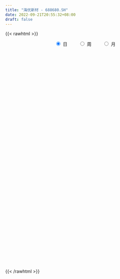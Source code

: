 ```yaml
---
title: "海优新材 - 688680.SH"
date: 2022-09-21T20:55:32+08:00
draft: false
---
```

{{< rawhtml >}}
    <div style="text-align: center">
        <label style="padding: 1rem;"><input style="margin-right: .5rem" type="radio" name="period" value="D" checked onclick="period_change(this)">日</label>
        <label style="padding: 1rem;"><input style="margin-right: .5rem" type="radio" name="period" value="W" onclick="period_change(this)">周</label>
        <label style="padding: 1rem;"><input style="margin-right: .5rem" type="radio" name="period" value="M" onclick="period_change(this)">月</label>
    </div>
    <div id="chart" style="height: 700px;"></div> 
    <script type="text/javascript">
        const D_v = [146606.03,93801.18,49589.32,24696.33,30661.12,35751.32,25901.6,17312.19,17042.92,27038.4,19169.17,13038.13,12503.42,9211.64,12069.56,9742.08,8397.81,12974.48,7505.92,7228.85,8927.47,11647.39,8783.17,15955.24,13546.66,5839.39,8414.28,6834.03,5604.08,8293.15,8268.71,11373.25,15585.35,11502.29,7749.0,7246.37,6883.64,6851.84,3461.35,9724.27,5678.49,8199.85,12930.56,4601.13,6880.06,5696.88,7111.72,6921.81,4906.5,4929.4,4366.84,3542.8,2617.18,2079.39,3841.26,5472.62,10822.19,7767.84,3123.18,7855.66,14561.68,6987.12,18286.14,10503.78,12306.95,5295.67,13316.22,5241.7,11631.45,8452.64,6838.29,5672.92,11122.81,9906.02,8894.01,8435.19,7250.38,8669.47,13958.28,5627.1,5686.87,11843.94,13108.67,12071.07,16577.77,12886.7,7647.66,11309.5,8792.05,6757.22,17342.02,14509.45,14805.64,13807.38,8249.33,11323.07,10727.32,8569.28,11022.48,13981.59,10054.84,9921.31,20583.49,14807.33,11605.89,6769.57,8570.5,16894.26,19717.16,15058.13,8592.33,11198.13,10499.56,10533.44,14109.01,8765.22,8794.51,13875.12,24138.86,19858.38,17186.05,12590.56,13705.38,9564.76,15942.87,19754.03,20429.76,28160.96,23807.14,17639.59,14445.72,16175.58,10367.81,13993.89,27394.13,16122.84,16085.09,12609.55,19129.25,10275.85,27273.49,14982.74,14028.22,22829.68,26264.59,21234.46,20013.05,15811.63,17566.14,15401.37,13957.57,20404.16,21912.31,17088.92,10557.9,12205.43,9564.05,9918.58,10326.37,16815.71,19415.91,12286.68,26230.27,16057.51,14478.18,7373.41,6625.45,7877.2,6050.76,7408.13,10767.62,16809.12,13434.88,10292.5,13049.37,8945.05,10912.67,8481.84,10947.28,13086.76,7502.08,11401.34,20142.66,15406.79,13607.98,12879.85,9140.84,8139.92,7849.88,9112.31,7734.69,6340.68,8448.31,8457.03,9156.26,5835.48,5299.38,6409.96,14584.59,16308.33,15737.57,16479.56,5026.74,7939.19,7024.64,5965.12,12698.38,9958.27,10738.54,10751.8,11010.9,10625.13,19607.07,17325.47,13351.6,5735.19,5271.67,4288.52,9265.53,10695.22,8714.4,5281.02,7559.31,5111.36,5000.63,6571.89,10575.85,9530.08,11135.27,6995.97,9672.36,9308.29,11313.65,14008.56,5180.96,9782.74,6186.5,10459.63,10633.84,7529.25,7130.43,5533.16,10962.24,31092.04,11218.75,13891.5,10001.06,9257.81,8395.87,8613.4,11238.0,12498.88,16130.15,10040.62,14433.11,11392.73,13656.02,12252.15,12713.89,16823.88,13649.14,13420.87,13944.41,15362.71,18340.02,23203.63,15464.87,16046.93,11004.3,13928.19,26150.38,18132.07,16509.33,12256.31,14892.63,15408.98,15659.98,17689.55,13105.52,12684.2,7070.6,9107.95,8634.94,11342.34,9208.63,9662.23,11562.89,8801.95,18857.1,13397.06,8093.33,8223.15,11722.83,10752.11,5636.52,11748.72,9844.24,7585.84,6997.38,9957.83,5668.83,8512.41,10821.13,10423.02,11462.93,8311.64,14433.25,9480.66,9044.82,14923.61,18650.77,13451.02,8476.32,11227.18,11131.11,14322.16,18915.45,12425.06,11886.91,7103.46,8640.44,11086.32,5198.08,6215.83,8250.72,12567.65,9477.44,16972.23,17653.29,17056.28,13344.19,19094.44,19148.09,20652.06,16213.93,10803.76,9457.04,11769.47,13557.88,10470.35,9383.29,12817.66,13480.6,24058.07,15370.73,14877.53,18858.39,12361.26,12408.73,9684.46,11579.72,13167.18,13279.16,16470.18,25984.53,28160.34,23848.76,19657.66,11196.98,8973.02,49944.83,23691.07,15471.29,13144.82,14864.71,17584.07,13058.43,15711.66,22226.14,20218.74,11924.18,14170.18,16360.51,45919.09,44538.56,34069.4,21085.75,15437.57,17375.65,23944.63,16824.53,32953.28,15214.9,13559.74,14834.67,17147.83,12275.82,11655.17,16578.36,18065.69,10648.85,9643.85,12797.91,21648.32,26006.11,11999.99,8391.34,7481.23,12153.58,14362.22,11779.55,9797.28,15299.94,10217.12]
const D_histogram = [0.0,-0.7983589744,-1.2991181825,-2.1655149617,-3.6064022051,-4.9088007166,-5.1323425493,-5.2370025785,-5.2305818572,-5.8902577476,-5.9008937861,-5.3126660481,-4.1540201525,-3.0949978288,-3.0984005714,-3.0176328972,-2.6817157277,-1.5196293684,-0.7133990312,-0.4248446025,0.318335964,0.9187716847,1.6393131014,2.6616603317,2.4420724101,2.2017808601,1.612113645,1.0227926965,0.8311169044,0.9727740908,1.1873559035,0.5415195613,-0.4846296612,-1.140955477,-1.5629385325,-1.580698664,-1.2333522753,-1.0707838274,-0.8839697368,-0.777167504,-0.3331403018,0.2091145498,1.0763189797,1.5281139809,1.95976769,2.2853321493,2.5214883844,2.7811196202,2.9283018238,2.4896447651,1.7247282657,1.1769445415,0.9412601773,0.7607936006,0.7445545549,1.0780169667,1.5641409133,1.9503376357,2.091581996,2.520228973,3.1971645203,3.4515192691,3.9207768144,4.307400898,4.4162267894,4.1169074384,3.6025396451,3.1355099669,2.0115780762,1.9118986003,1.2782707333,1.0097240347,1.3640472423,1.7718308333,2.0441175627,2.0121573423,2.3201059913,2.3333811685,1.7392172231,1.2509924112,0.8148962374,0.8249554853,1.197126238,1.1026613447,0.4992624993,0.0221817716,-0.3724644095,-1.5248112701,-2.3657710031,-2.7291482747,-1.6919511818,-0.1752227652,1.3855434478,1.4957962196,1.8389770683,2.4329683661,3.2451205875,3.7681551619,3.6119297857,3.0024731103,2.9974983109,3.0451034272,5.4762058785,6.953667771,6.77901241,6.1803019293,5.4313803516,3.3541528234,4.3319177601,4.7446739596,4.4472866393,3.9042540855,1.8279407464,-0.1091701994,-0.8042449511,-2.3316139078,-4.0533983777,-5.6501226196,-5.567060325,-5.0322648678,-3.8154441364,-3.5268387492,-4.4174249399,-5.2168812767,-3.6060696094,-1.3284975946,-1.2382681741,-4.6122352707,-5.5296794357,-4.8467254207,-4.2575644939,-2.9825602306,-2.6651300305,-3.5883348891,-4.8247764303,-5.9117869876,-6.9259393104,-7.771231332,-7.6356241383,-6.8436432855,-6.4192274701,-5.2244930713,-3.2390049122,0.5213209936,4.0930008902,7.7455484996,11.4253655734,12.17704121,10.6695157615,10.9679464866,8.3550292791,5.4098987041,4.7975075672,4.2280357103,2.8907293666,2.9672414451,1.8195325478,0.8826886161,0.6988306387,-0.6789622898,-3.4811743907,-5.4367613513,-8.2701211323,-9.0943871915,-9.2406514727,-8.8981289303,-9.0574035686,-8.0171648267,-6.9837685845,-6.7166083134,-6.6807938429,-4.5391857181,-1.7858956472,-0.1481548432,0.7367747197,1.3187681094,2.1240958269,3.0025638448,2.7329207615,4.1287781166,4.4182631031,5.5417336869,6.0181033754,8.8224335141,9.0763068941,7.6829301243,6.0669458202,4.7441663508,2.8697996245,1.9890605664,1.2647558024,0.7852685532,0.9573773263,1.5592365882,0.8930830521,-1.0550649483,-1.4647651053,-0.8783603605,1.9373774879,3.0442771721,2.0789410386,0.2626851106,-1.449210116,-2.350434133,-3.1172463685,-3.6395522388,-3.1515975104,-4.0188785577,-4.2265664328,-3.8056696699,-3.5000416943,-3.4763699996,-5.0439599715,-3.7570278442,-2.302093059,-1.7069660825,-1.9460911897,-1.964893458,-2.59063333,-3.3359975682,-3.8990651126,-4.4549732055,-3.77626088,-3.7802004236,-3.811350119,-3.0400268767,-1.1687158278,0.3667894285,2.3635368426,3.0064218431,1.3255576913,-0.2978174557,-2.2505716974,-4.0450930771,-5.5439720138,-5.3770279092,-5.750257822,-4.692908382,-2.8231983876,-1.444020539,-0.9824800923,-1.0401948837,-1.399465357,-0.4834426706,-0.0754073581,-0.0223029461,-0.4624295225,-0.4957941185,-0.2502693139,-0.7548350302,-0.463309685,-0.8063979725,-1.7839735999,-1.9130838266,-0.7321755821,0.1744679684,1.6347524067,2.3023985537,2.8663095667,3.6832953951,4.5553504082,5.1824627662,5.2150559741,5.7657176354,5.6788360234,6.035293536,5.0927982119,5.0319269657,4.1273286155,3.53218549,2.3723843433,2.062137809,1.4886458066,-0.1638452464,-1.7125724235,-1.678465724,-2.1314397591,-2.3320544995,-1.8717347679,-2.0642666358,-2.0596057749,-2.0053941303,-2.405963131,-2.3509780059,-2.1445542377,-1.2811676559,-1.1051701339,-1.2977988554,-1.912636027,-2.3738855811,-2.7060884797,-3.1718649727,-3.3859446318,-3.8751549894,-3.9471207858,-3.4263467797,-2.3091237927,-1.2989402021,-0.8972377885,-1.0605820789,-1.0527362675,-1.8915923123,-2.1917765146,-1.2018620962,0.0095245756,1.0402923338,2.5625970675,3.0782170429,3.9645816679,4.7668068298,6.3568238142,6.7211668082,6.7697915048,5.9956453949,5.7786907228,6.1823147679,6.9530578543,6.7693566959,5.7314643182,4.3086545049,3.1311864042,2.5443497584,1.816604949,1.1915422609,0.6302573115,0.3060508229,0.4543395483,1.2741523846,1.5334165778,1.1032508681,0.282697323,-0.1670906849,-1.1346388351,-1.7505420686,-2.6413657157,-2.3773467512,-1.808902422,-1.3912235443,-1.5660367232,-1.6380774251,-1.6924373412,-0.892358667,-0.402659112,-1.0359104137,-1.9085937274,-2.3796439775,-3.3825166955,-3.7535092755,-4.0769727922,-4.0986992692,-3.784890489,-3.8448720581,-4.0129969841,-4.264129438,-3.2865596568,-1.7625840195,-0.0734738983,0.7819859076,1.4320636094,1.8011978825,3.213316249,3.3636878051,2.9246517112,2.2920796052,2.520851489,2.7076108199,2.5744692333,2.1659886951,2.4169972782,1.7901695393,1.1428788485,0.6385340159,0.781645612,2.7859020643,4.4195853768,5.4017315612,5.0348548304,4.6789684318,4.4081618284,4.0601753588,3.3358448442,1.4244810409,0.272599248,-0.4947395594,-2.0454564795,-3.449841856,-4.5265876202,-4.905549604,-5.3974865967,-6.1589075553,-6.6230213938,-6.8358370038,-6.3162136192,-4.9240532563,-2.8897685993,-1.7081667861,-0.8931437922,-0.3983522748,-0.655801233,-1.302102621,-1.8208766782,-2.4223796335,-2.1280045247,-2.0063841859]
const D_fast = [0.0,-0.9979487179,-1.8234874717,-3.2312629913,-5.573750786,-8.1033494766,-9.6099769467,-11.0238876205,-12.3251123635,-14.4573526908,-15.9432121758,-16.6831509498,-16.5630100924,-16.2777372259,-17.0557401113,-17.7293806614,-18.0638924238,-17.2817134066,-16.6538328273,-16.4714895491,-15.6487249916,-14.8185963498,-13.6882266578,-12.0004643445,-11.6095341636,-11.2993804986,-11.4860193024,-11.8196420768,-11.8035386428,-11.4186879337,-10.9072671452,-11.417723597,-12.5650302348,-13.5065949198,-14.3193126084,-14.732247406,-14.693239086,-14.7983665951,-14.8325449387,-14.9200345818,-14.5592924551,-13.9647589661,-12.8284747913,-11.9946512949,-11.0730556633,-10.1761581666,-9.3096298353,-8.3547186945,-7.475461035,-7.2917069025,-7.6254413353,-7.8789889242,-7.879358244,-7.8696264206,-7.6997268276,-7.0967601741,-6.2196009992,-5.3458198678,-4.6816800086,-3.6229757883,-2.146749111,-1.0295145449,0.419937204,1.8834115121,3.0962941009,3.8262016095,4.2124687275,4.529316541,3.9082791694,4.2865743435,3.9725141598,3.9563984699,4.6517334881,5.5024747874,6.2857909075,6.7568700226,7.6448451695,8.2414656388,8.0821059992,7.9066292901,7.6742571757,7.8905552949,8.5620076071,8.74320805,8.2646248294,7.7930895446,7.3053272611,5.771777583,4.3393750992,3.293710759,3.9079200564,5.3808427816,7.2879948566,7.7721966834,8.5751217991,9.7773551884,11.4007875567,12.8658609216,13.6126179919,13.753779594,14.4981793724,15.3070603455,19.1072142664,22.3230931016,23.8431908432,24.7895558448,25.3984793549,24.1597900326,26.2205344093,27.8194590987,28.6338934382,29.0669244058,27.4475962533,25.4831927577,24.5870567681,22.4767843345,19.7416502702,16.7323953734,15.4236925868,14.700421827,14.9633815244,14.3702772243,12.3753347986,10.2716581426,10.9809524076,12.9264000237,12.7070624007,8.1800364864,5.8801724625,5.3514451223,4.8762149256,5.4055791313,5.0567268237,3.2364382428,0.7938025941,-1.7711547101,-4.5167918606,-7.3048917151,-9.0781905559,-9.9971205246,-11.1775115767,-11.2889004457,-10.1131635147,-6.2225073605,-1.6275772413,3.961357493,10.4975159601,14.2934518992,15.453305391,18.4937227378,17.96956285,16.3769069511,16.963892706,17.4514297766,16.8368057747,17.6551282145,16.962302454,16.2461306764,16.2369803586,14.6894468577,11.0169411591,7.7021638607,2.8012737966,-0.2965890604,-2.7530162098,-4.6350259,-7.0586514304,-8.0227038953,-8.7352497991,-10.1472416064,-11.7816255967,-10.7748139013,-8.4679977423,-6.8672956491,-5.7981724063,-4.8864869892,-3.550135315,-1.9210263359,-1.5074392287,0.9206126555,2.3146634178,4.8235674233,6.8044629556,11.8144014729,14.3373515764,14.8647073376,14.7654594885,14.6287216069,13.4718047868,13.0883308703,12.6802150568,12.3970449459,12.8084980506,13.8001664596,13.3572836865,11.145369449,10.3694780157,10.7362926703,14.0363748907,15.904343868,15.4587429942,13.7081583438,11.6339605881,10.1451280379,8.5990042103,7.1668102803,6.8668656311,4.9948649443,3.730535461,3.2000148065,2.6306323585,1.7852115533,-1.0433684114,-0.6956932453,0.1837182752,0.3521037311,-0.3735441736,-0.8835698063,-2.1569680108,-3.736331641,-5.2741654637,-6.9438168579,-7.2091697524,-8.1581594019,-9.142146627,-9.1308301039,-7.551698012,-5.9244953985,-3.3368637737,-1.9423733124,-3.2918480415,-4.9896775524,-7.5050747184,-10.3108693674,-13.1957413076,-14.3730541803,-16.1838485486,-16.2997262041,-15.1358158065,-14.1176430927,-13.9017226691,-14.2194861815,-14.9286229939,-14.1334609753,-13.7442775022,-13.6967488267,-14.2524827838,-14.4097959094,-14.2268384333,-14.9201129072,-14.7444149832,-15.2891027638,-16.7126717911,-17.3200529745,-16.3221886256,-15.3719280829,-13.5029555429,-12.2597097575,-10.9792213529,-9.2414116757,-7.2305190606,-5.307791011,-3.9714338096,-1.9793427395,-0.6465153456,1.218765551,1.5494697799,2.7465802751,2.8738140788,3.1617173258,2.5950122649,2.8003001829,2.5989696321,0.9055172675,-1.0713530155,-1.456862747,-2.4426967219,-3.2263250871,-3.2339390475,-3.9425375743,-4.4527781572,-4.8999150451,-5.9019748286,-6.434734205,-6.7644489962,-6.2213543284,-6.3216493399,-6.8387277752,-7.9317239536,-8.986444903,-9.9951699214,-11.2539126576,-12.3144784747,-13.7724775796,-14.8312235725,-15.1670362613,-14.6270942225,-13.9416456824,-13.7642527159,-14.192742526,-14.4480807815,-15.7598349043,-16.6079632353,-15.918514341,-14.7047465252,-13.4139056836,-11.250951683,-9.9657774469,-8.088267405,-6.0943405356,-2.9151175976,-0.8704829015,0.8705896712,1.59535491,2.8230729186,4.7722756557,7.2812832057,8.7899212212,9.1848949231,8.839248736,8.4445772364,8.4938280302,8.2202344581,7.8930573351,7.4893367136,7.2416429307,7.5035165433,8.6418674757,9.2844858133,9.1301328207,8.3802536063,7.8886929271,6.6374850682,5.5839463176,4.0327812416,3.7024635182,3.8186822419,3.8885552335,3.3222328739,2.8406728157,2.3632035643,2.9401925717,3.3292273488,2.4369984436,1.0871666981,0.0212054536,-1.8272964383,-3.1366663372,-4.4793730518,-5.5257743462,-6.1581881883,-7.1793877718,-8.3507619439,-9.6679267573,-9.5119968903,-8.4286672579,-6.7579256113,-5.7069693285,-4.6988757243,-3.8794419805,-1.6639945519,-0.6727010445,-0.3805742106,-0.4401264153,0.4188583408,1.2825203766,1.7929960983,1.9260127339,2.7812706366,2.6019852825,2.2404143038,1.8957029751,2.2342259743,4.9349579427,7.6735375994,10.0061166741,10.8979536509,11.7118093603,12.543043214,13.2101005841,13.3197312805,11.7644877375,10.6807557566,9.7897320593,7.7276510194,5.4608051788,3.2524125096,1.6470631248,-0.1942455171,-2.4953933646,-4.6152625515,-6.5370374124,-7.5964674327,-7.4353203838,-6.1234778767,-5.36891776,-4.7771807141,-4.3819772654,-4.8033765319,-5.7752035751,-6.7491968018,-7.9562946655,-8.1939206878,-8.5738963955]
const D_slow = [0.0,-0.1995897436,-0.5243692892,-1.0657480296,-1.9673485809,-3.19454876,-4.4776343974,-5.786885042,-7.0945305063,-8.5670949432,-10.0423183897,-11.3704849017,-12.4089899399,-13.1827393971,-13.9573395399,-14.7117477642,-15.3821766961,-15.7620840382,-15.940433796,-16.0466449466,-15.9670609556,-15.7373680345,-15.3275397591,-14.6621246762,-14.0516065737,-13.5011613587,-13.0981329474,-12.8424347733,-12.6346555472,-12.3914620245,-12.0946230486,-11.9592431583,-12.0804005736,-12.3656394428,-12.756374076,-13.151548742,-13.4598868108,-13.7275827676,-13.9485752019,-14.1428670778,-14.2261521533,-14.1738735159,-13.9047937709,-13.5227652757,-13.0328233532,-12.4614903159,-11.8311182198,-11.1358383147,-10.4037628588,-9.7813516675,-9.3501696011,-9.0559334657,-8.8206184214,-8.6304200212,-8.4442813825,-8.1747771408,-7.7837419125,-7.2961575036,-6.7732620046,-6.1432047613,-5.3439136312,-4.481033814,-3.5008396104,-2.4239893859,-1.3199326885,-0.2907058289,0.6099290824,1.3938065741,1.8967010932,2.3746757432,2.6942434265,2.9466744352,3.2876862458,3.7306439541,4.2416733448,4.7447126803,5.3247391782,5.9080844703,6.3428887761,6.6556368789,6.8593609382,7.0655998096,7.3648813691,7.6405467052,7.7653623301,7.770907773,7.6777916706,7.2965888531,6.7051461023,6.0228590336,5.5998712382,5.5560655469,5.9024514088,6.2764004637,6.7361447308,7.3443868223,8.1556669692,9.0977057597,10.0006882061,10.7513064837,11.5006810614,12.2619569182,13.6310083879,15.3694253306,17.0641784331,18.6092539155,19.9670990033,20.8056372092,21.8886166492,23.0747851391,24.1866067989,25.1626703203,25.6196555069,25.592362957,25.3913017193,24.8083982423,23.7950486479,22.382517993,20.9907529118,19.7326866948,18.7788256607,17.8971159734,16.7927597385,15.4885394193,14.5870220169,14.2548976183,13.9453305748,12.7922717571,11.4098518982,10.198170543,9.1337794195,8.3881393619,7.7218568542,6.824773132,5.6185790244,4.1406322775,2.4091474499,0.4663396169,-1.4425664177,-3.1534772391,-4.7582841066,-6.0644073744,-6.8741586025,-6.7438283541,-5.7205781315,-3.7841910066,-0.9278496133,2.1164106892,4.7837896296,7.5257762512,9.614533571,10.967008247,12.1663851388,13.2233940664,13.946076408,14.6878867693,15.1427699063,15.3634420603,15.53814972,15.3684091475,14.4981155498,13.138925212,11.0713949289,8.7977981311,6.4876352629,4.2631030303,1.9987521382,-0.0055390685,-1.7514812146,-3.430633293,-5.1008317537,-6.2356281832,-6.682102095,-6.7191408059,-6.5349471259,-6.2052550986,-5.6742311419,-4.9235901807,-4.2403599903,-3.2081654611,-2.1035996853,-0.7181662636,0.7863595802,2.9919679588,5.2610446823,7.1817772134,8.6985136684,9.8845552561,10.6020051622,11.0992703038,11.4154592544,11.6117763927,11.8511207243,12.2409298714,12.4642006344,12.2004343973,11.834243121,11.6146530309,12.0989974028,12.8600666959,13.3798019555,13.4454732332,13.0831707042,12.4955621709,11.7162505788,10.8063625191,10.0184631415,9.0137435021,7.9571018938,7.0056844764,6.1306740528,5.2615815529,4.00059156,3.061334599,2.4858113342,2.0590698136,1.5725470162,1.0813236517,0.4336653192,-0.4003340729,-1.375100351,-2.4888436524,-3.4329088724,-4.3779589783,-5.330796508,-6.0908032272,-6.3829821842,-6.291284827,-5.7004006164,-4.9487951556,-4.6174057328,-4.6918600967,-5.254503021,-6.2657762903,-7.6517692938,-8.9960262711,-10.4335907266,-11.6068178221,-12.312617419,-12.6736225537,-12.9192425768,-13.1792912977,-13.529157637,-13.6500183046,-13.6688701441,-13.6744458807,-13.7900532613,-13.9140017909,-13.9765691194,-14.1652778769,-14.2811052982,-14.4827047913,-14.9286981913,-15.4069691479,-15.5900130434,-15.5463960513,-15.1377079497,-14.5621083112,-13.8455309196,-12.9247070708,-11.7858694687,-10.4902537772,-9.1864897837,-7.7450603748,-6.325351369,-4.816527985,-3.543328432,-2.2853466906,-1.2535145367,-0.3704681642,0.2226279216,0.7381623739,1.1103238255,1.0693625139,0.641219408,0.221602977,-0.3112569627,-0.8942705876,-1.3622042796,-1.8782709385,-2.3931723823,-2.8945209148,-3.4960116976,-4.0837561991,-4.6198947585,-4.9401866725,-5.2164792059,-5.5409289198,-6.0190879265,-6.6125593218,-7.2890814418,-8.0820476849,-8.9285338429,-9.8973225902,-10.8841027867,-11.7406894816,-12.3179704298,-12.6427054803,-12.8670149274,-13.1321604471,-13.395344514,-13.8682425921,-14.4161867207,-14.7166522448,-14.7142711009,-14.4541980174,-13.8135487505,-13.0439944898,-12.0528490728,-10.8611473654,-9.2719414118,-7.5916497098,-5.8992018336,-4.4002904849,-2.9556178042,-1.4100391122,0.3282253514,2.0205645254,3.4534306049,4.5305942311,5.3133908322,5.9494782718,6.403629509,6.7015150743,6.8590794021,6.9355921078,7.0491769949,7.3677150911,7.7510692355,8.0268819526,8.0975562833,8.0557836121,7.7721239033,7.3344883862,6.6741469572,6.0798102694,5.6275846639,5.2797787779,4.8882695971,4.4787502408,4.0556409055,3.8325512387,3.7318864607,3.4729088573,2.9957604255,2.4008494311,1.5552202572,0.6168429383,-0.4024002597,-1.427075077,-2.3732976993,-3.3345157138,-4.3377649598,-5.4037973193,-6.2254372335,-6.6660832384,-6.684451713,-6.4889552361,-6.1309393337,-5.6806398631,-4.8773108008,-4.0363888496,-3.3052259218,-2.7322060205,-2.1019931482,-1.4250904432,-0.7814731349,-0.2399759612,0.3642733584,0.8118157432,1.0975354553,1.2571689593,1.4525803623,2.1490558784,3.2539522226,4.6043851129,5.8630988205,7.0328409284,8.1348813855,9.1499252252,9.9838864363,10.3400066965,10.4081565085,10.2844716187,9.7731074988,8.9106470348,7.7790001298,6.5526127288,5.2032410796,3.6635141908,2.0077588423,0.2987995914,-1.2802538134,-2.5112671275,-3.2337092773,-3.6607509739,-3.8840369219,-3.9836249906,-4.1475752989,-4.4731009541,-4.9283201237,-5.533915032,-6.0659161632,-6.5675122097]
const D_data = [['2021-01-22', 222.0, 218.0, 214.0, 236.0],['2021-01-25', 227.99, 205.49, 191.2, 231.98],['2021-01-26', 203.0, 204.8, 185.5, 214.77],['2021-01-27', 203.5, 195.0, 193.45, 206.36],['2021-01-28', 190.0, 179.0, 173.0, 195.0],['2021-01-29', 184.0, 169.5, 162.58, 187.9],['2021-02-01', 169.99, 174.3, 167.0, 179.8],['2021-02-02', 179.0, 170.0, 170.0, 182.05],['2021-02-03', 169.67, 166.0, 163.0, 176.0],['2021-02-04', 162.01, 150.29, 148.12, 164.43],['2021-02-05', 150.96, 150.54, 147.41, 159.78],['2021-02-08', 147.5, 153.58, 140.0, 155.49],['2021-02-09', 154.0, 159.97, 153.13, 161.5],['2021-02-10', 160.12, 160.0, 154.03, 165.0],['2021-02-18', 162.0, 145.12, 145.12, 162.5],['2021-02-19', 144.08, 141.88, 137.11, 146.8],['2021-02-22', 141.0, 141.77, 140.61, 148.55],['2021-02-23', 142.11, 152.28, 138.0, 154.66],['2021-02-24', 152.0, 150.0, 144.0, 152.76],['2021-02-25', 150.0, 143.74, 141.63, 154.32],['2021-02-26', 141.82, 149.91, 138.04, 153.0],['2021-03-01', 151.0, 150.0, 149.58, 157.86],['2021-03-02', 148.11, 153.9, 145.0, 155.0],['2021-03-03', 155.26, 162.0, 151.5, 168.0],['2021-03-04', 161.78, 148.61, 147.01, 163.69],['2021-03-05', 140.03, 147.0, 140.03, 149.0],['2021-03-08', 147.52, 140.0, 138.21, 147.98],['2021-03-09', 140.02, 136.01, 136.0, 142.8],['2021-03-10', 137.0, 137.8, 136.81, 141.75],['2021-03-11', 138.0, 140.78, 134.61, 141.8],['2021-03-12', 141.0, 141.78, 138.2, 144.6],['2021-03-15', 141.78, 128.8, 124.17, 142.86],['2021-03-16', 128.48, 117.8, 117.0, 129.78],['2021-03-17', 117.8, 115.47, 112.22, 117.8],['2021-03-18', 116.0, 112.6, 111.61, 116.0],['2021-03-19', 111.0, 113.36, 110.55, 113.98],['2021-03-22', 113.13, 115.8, 112.3, 115.98],['2021-03-23', 116.09, 112.0, 110.57, 117.49],['2021-03-24', 109.21, 110.49, 109.0, 112.5],['2021-03-25', 109.52, 107.61, 104.07, 109.55],['2021-03-26', 108.01, 110.86, 107.64, 111.83],['2021-03-29', 112.6, 112.69, 111.01, 115.4],['2021-03-30', 113.07, 119.1, 109.44, 122.47],['2021-03-31', 118.0, 116.56, 115.11, 118.91],['2021-04-01', 117.01, 118.21, 113.33, 119.0],['2021-04-02', 118.16, 118.82, 117.21, 120.29],['2021-04-06', 117.8, 119.42, 117.22, 122.3],['2021-04-07', 118.03, 121.55, 116.82, 122.93],['2021-04-08', 121.51, 122.0, 119.8, 124.49],['2021-04-09', 122.06, 114.6, 114.25, 123.68],['2021-04-12', 114.0, 107.57, 106.74, 114.99],['2021-04-13', 107.0, 106.58, 105.67, 110.98],['2021-04-14', 106.33, 107.94, 106.33, 109.59],['2021-04-15', 107.62, 106.94, 105.4, 107.62],['2021-04-16', 106.47, 107.85, 103.35, 107.98],['2021-04-19', 107.86, 112.64, 107.13, 113.2],['2021-04-20', 112.65, 116.7, 112.03, 119.48],['2021-04-21', 115.99, 118.15, 115.2, 123.33],['2021-04-22', 118.14, 117.13, 115.7, 119.49],['2021-04-23', 116.22, 123.21, 116.22, 124.49],['2021-04-26', 122.21, 130.8, 122.13, 134.8],['2021-04-27', 130.58, 130.0, 127.8, 132.59],['2021-04-28', 134.0, 137.05, 130.2, 142.8],['2021-04-29', 136.78, 141.22, 135.94, 142.5],['2021-04-30', 141.01, 142.32, 140.25, 146.97],['2021-05-06', 140.67, 140.0, 137.28, 142.7],['2021-05-07', 139.01, 138.22, 132.11, 147.49],['2021-05-10', 137.66, 139.0, 137.52, 145.0],['2021-05-11', 139.0, 128.75, 127.0, 139.7],['2021-05-12', 128.15, 140.15, 128.0, 142.0],['2021-05-13', 137.26, 133.11, 131.33, 137.35],['2021-05-14', 133.15, 136.56, 129.5, 137.27],['2021-05-17', 135.03, 146.0, 135.03, 148.44],['2021-05-18', 143.24, 150.5, 143.24, 152.3],['2021-05-19', 150.54, 152.75, 148.0, 152.78],['2021-05-20', 151.85, 151.86, 148.89, 157.33],['2021-05-21', 153.88, 159.33, 151.86, 159.68],['2021-05-24', 157.8, 159.18, 152.0, 162.77],['2021-05-25', 158.0, 152.5, 150.5, 160.93],['2021-05-26', 152.0, 153.02, 149.52, 154.58],['2021-05-27', 152.68, 152.96, 151.17, 154.99],['2021-05-28', 152.96, 159.05, 152.95, 166.51],['2021-05-31', 159.07, 166.47, 157.16, 167.55],['2021-06-01', 166.59, 163.37, 157.16, 166.63],['2021-06-02', 163.37, 156.84, 151.53, 163.37],['2021-06-03', 156.0, 156.81, 150.58, 162.0],['2021-06-04', 156.0, 156.44, 152.13, 159.02],['2021-06-07', 156.44, 143.05, 142.08, 156.44],['2021-06-08', 142.6, 140.98, 137.0, 145.88],['2021-06-09', 138.91, 142.56, 137.18, 142.94],['2021-06-10', 143.19, 161.0, 143.03, 165.8],['2021-06-11', 166.46, 173.99, 160.96, 176.0],['2021-06-15', 175.0, 184.2, 173.0, 188.3],['2021-06-16', 183.0, 172.58, 171.28, 184.0],['2021-06-17', 177.57, 179.0, 176.26, 184.86],['2021-06-18', 181.0, 187.41, 178.0, 190.65],['2021-06-21', 187.22, 197.35, 187.0, 198.99],['2021-06-22', 197.98, 201.4, 193.6, 201.97],['2021-06-23', 198.33, 198.21, 195.16, 209.06],['2021-06-24', 200.0, 194.59, 191.01, 212.66],['2021-06-25', 198.49, 204.5, 190.05, 205.65],['2021-06-28', 204.0, 209.4, 200.0, 217.66],['2021-06-29', 211.41, 251.28, 211.41, 251.28],['2021-06-30', 255.0, 257.0, 246.01, 261.64],['2021-07-01', 261.8, 247.66, 243.2, 263.69],['2021-07-02', 247.09, 248.0, 238.68, 252.65],['2021-07-05', 245.81, 249.88, 240.53, 255.88],['2021-07-06', 251.6, 232.0, 213.51, 251.96],['2021-07-07', 230.8, 273.45, 229.71, 278.4],['2021-07-08', 283.0, 277.0, 272.7, 294.98],['2021-07-09', 283.11, 275.48, 271.02, 286.1],['2021-07-12', 277.04, 277.0, 273.05, 284.99],['2021-07-13', 276.5, 256.6, 253.4, 277.38],['2021-07-14', 255.8, 251.8, 241.8, 261.26],['2021-07-15', 246.8, 263.5, 237.0, 273.15],['2021-07-16', 269.11, 249.36, 248.0, 269.11],['2021-07-19', 248.5, 239.01, 238.0, 258.8],['2021-07-20', 238.6, 230.97, 222.66, 246.19],['2021-07-21', 233.5, 246.51, 231.15, 248.6],['2021-07-22', 244.74, 252.5, 235.3, 252.5],['2021-07-23', 255.0, 265.0, 254.0, 275.0],['2021-07-26', 264.0, 257.12, 248.06, 277.66],['2021-07-27', 257.0, 239.99, 238.68, 269.1],['2021-07-28', 234.7, 234.98, 220.5, 245.0],['2021-07-29', 243.06, 266.0, 233.51, 270.0],['2021-07-30', 264.0, 284.99, 259.99, 297.21],['2021-08-02', 285.97, 264.98, 258.0, 289.37],['2021-08-03', 264.98, 212.2, 211.98, 266.0],['2021-08-04', 208.0, 229.0, 208.0, 231.48],['2021-08-05', 229.5, 245.8, 224.21, 246.72],['2021-08-06', 244.5, 245.8, 235.03, 260.99],['2021-08-09', 253.0, 257.8, 223.86, 265.0],['2021-08-10', 255.51, 249.0, 241.3, 264.04],['2021-08-11', 240.0, 230.33, 226.2, 249.0],['2021-08-12', 231.97, 218.05, 208.1, 232.06],['2021-08-13', 215.13, 210.0, 206.17, 220.5],['2021-08-16', 207.35, 200.52, 194.01, 210.5],['2021-08-17', 199.07, 191.89, 191.58, 202.84],['2021-08-18', 192.2, 196.0, 188.85, 200.79],['2021-08-19', 198.41, 200.6, 192.68, 202.88],['2021-08-20', 166.0, 193.4, 166.0, 199.99],['2021-08-23', 193.0, 202.0, 190.0, 207.13],['2021-08-24', 200.0, 216.22, 199.5, 220.08],['2021-08-25', 216.69, 252.0, 212.0, 259.46],['2021-08-26', 260.0, 270.5, 260.0, 281.99],['2021-08-27', 270.0, 295.2, 267.0, 318.0],['2021-08-30', 300.19, 322.81, 300.19, 344.0],['2021-08-31', 326.0, 307.7, 303.68, 330.0],['2021-09-01', 313.0, 287.0, 285.15, 313.1],['2021-09-02', 289.86, 315.93, 285.72, 317.6],['2021-09-03', 312.0, 282.14, 276.12, 315.98],['2021-09-06', 285.32, 269.89, 253.56, 285.32],['2021-09-07', 274.18, 295.23, 264.12, 305.75],['2021-09-08', 303.17, 298.0, 273.0, 303.17],['2021-09-09', 301.99, 288.0, 275.8, 307.0],['2021-09-10', 281.0, 306.7, 278.0, 306.98],['2021-09-13', 306.77, 292.5, 287.0, 310.22],['2021-09-14', 293.51, 292.75, 277.0, 301.0],['2021-09-15', 286.29, 301.99, 281.5, 307.42],['2021-09-16', 306.8, 285.0, 284.28, 333.4],['2021-09-17', 297.01, 256.26, 256.26, 297.01],['2021-09-22', 248.0, 252.35, 243.41, 257.01],['2021-09-23', 250.56, 224.57, 220.0, 255.0],['2021-09-24', 225.5, 234.27, 222.21, 241.96],['2021-09-27', 235.0, 233.86, 220.0, 245.5],['2021-09-28', 233.86, 234.0, 230.48, 241.87],['2021-09-29', 231.96, 221.44, 220.01, 237.0],['2021-09-30', 222.02, 232.15, 211.01, 236.0],['2021-10-08', 235.29, 231.54, 223.55, 238.89],['2021-10-11', 231.54, 219.59, 218.5, 234.01],['2021-10-12', 219.5, 211.52, 210.0, 227.0],['2021-10-13', 218.0, 238.51, 207.51, 239.48],['2021-10-14', 236.58, 256.0, 231.1, 262.0],['2021-10-15', 254.0, 252.2, 244.93, 259.81],['2021-10-18', 250.0, 248.9, 241.1, 261.0],['2021-10-19', 250.0, 249.0, 240.0, 252.5],['2021-10-20', 249.0, 256.1, 244.22, 265.98],['2021-10-21', 257.9, 262.89, 250.81, 264.0],['2021-10-22', 260.89, 251.8, 243.0, 260.89],['2021-10-25', 250.29, 277.96, 246.5, 280.0],['2021-10-26', 277.96, 271.72, 265.0, 278.5],['2021-10-27', 265.0, 289.81, 265.0, 297.0],['2021-10-28', 284.0, 290.69, 282.6, 320.46],['2021-10-29', 297.11, 335.01, 287.01, 337.21],['2021-11-01', 334.82, 319.12, 309.0, 334.82],['2021-11-02', 313.0, 303.0, 295.0, 324.25],['2021-11-03', 304.61, 298.7, 292.0, 316.61],['2021-11-04', 298.7, 300.07, 298.0, 318.88],['2021-11-05', 302.0, 289.0, 285.31, 302.0],['2021-11-08', 289.0, 297.48, 282.8, 302.0],['2021-11-09', 301.1, 298.0, 295.5, 313.99],['2021-11-10', 295.38, 300.27, 286.0, 303.2],['2021-11-11', 306.0, 309.98, 302.14, 320.0],['2021-11-12', 309.44, 320.2, 308.0, 324.13],['2021-11-15', 318.93, 306.88, 293.51, 318.93],['2021-11-16', 300.93, 285.41, 285.16, 305.0],['2021-11-17', 281.0, 299.0, 281.0, 304.47],['2021-11-18', 300.5, 312.7, 291.0, 314.0],['2021-11-19', 308.11, 352.0, 306.12, 362.21],['2021-11-22', 352.0, 345.01, 338.27, 359.13],['2021-11-23', 345.01, 323.35, 318.05, 348.88],['2021-11-24', 325.0, 307.99, 294.1, 327.11],['2021-11-25', 306.0, 301.14, 300.02, 308.6],['2021-11-26', 301.2, 304.51, 300.0, 314.43],['2021-11-29', 299.2, 301.2, 298.88, 312.0],['2021-11-30', 299.5, 299.66, 295.0, 307.44],['2021-12-01', 301.4, 310.99, 299.04, 322.05],['2021-12-02', 310.0, 291.45, 290.0, 310.01],['2021-12-03', 292.12, 294.7, 285.06, 299.9],['2021-12-06', 295.94, 301.0, 283.88, 302.68],['2021-12-07', 300.0, 299.53, 279.06, 302.5],['2021-12-08', 296.0, 294.9, 293.0, 315.0],['2021-12-09', 298.0, 268.0, 263.5, 298.0],['2021-12-10', 261.1, 299.99, 261.1, 303.99],['2021-12-13', 295.26, 307.5, 292.0, 309.98],['2021-12-14', 307.5, 301.0, 299.11, 311.95],['2021-12-15', 305.81, 290.3, 290.01, 309.88],['2021-12-16', 300.84, 290.98, 283.0, 300.84],['2021-12-17', 290.45, 279.9, 275.01, 295.0],['2021-12-20', 273.0, 272.3, 263.38, 282.08],['2021-12-21', 274.0, 268.0, 260.19, 275.02],['2021-12-22', 268.0, 261.42, 258.3, 270.76],['2021-12-23', 257.55, 273.5, 253.08, 282.9],['2021-12-24', 271.76, 263.18, 258.0, 273.21],['2021-12-27', 262.48, 259.0, 253.0, 264.71],['2021-12-28', 254.01, 267.5, 254.01, 267.53],['2021-12-29', 268.5, 285.88, 264.79, 289.5],['2021-12-30', 278.3, 289.69, 278.3, 298.6],['2021-12-31', 294.0, 305.3, 294.0, 322.0],['2022-01-04', 297.95, 296.89, 286.1, 310.08],['2022-01-05', 296.89, 266.0, 266.0, 297.7],['2022-01-06', 259.49, 257.5, 252.89, 269.75],['2022-01-07', 253.99, 241.93, 237.88, 256.9],['2022-01-10', 235.0, 230.39, 223.16, 239.8],['2022-01-11', 230.0, 220.31, 218.88, 233.88],['2022-01-12', 221.86, 232.0, 220.25, 237.74],['2022-01-13', 232.0, 218.81, 216.34, 233.0],['2022-01-14', 216.13, 232.83, 216.0, 237.99],['2022-01-17', 234.0, 246.23, 224.01, 256.48],['2022-01-18', 248.93, 245.4, 241.5, 254.98],['2022-01-19', 241.25, 236.09, 227.55, 246.89],['2022-01-20', 239.31, 228.0, 224.0, 239.31],['2022-01-21', 228.0, 220.2, 219.01, 237.0],['2022-01-24', 213.02, 235.0, 207.0, 241.88],['2022-01-25', 232.0, 230.05, 230.0, 240.2],['2022-01-26', 231.34, 224.86, 223.28, 237.5],['2022-01-27', 220.01, 215.47, 212.02, 227.5],['2022-01-28', 213.86, 216.92, 213.8, 224.41],['2022-02-07', 221.3, 218.7, 216.76, 234.36],['2022-02-08', 214.86, 206.18, 198.44, 218.33],['2022-02-09', 206.8, 213.06, 197.21, 214.89],['2022-02-10', 210.93, 202.4, 197.0, 212.7],['2022-02-11', 197.3, 187.72, 187.01, 202.1],['2022-02-14', 180.25, 191.7, 180.0, 195.33],['2022-02-15', 185.0, 207.7, 185.0, 208.77],['2022-02-16', 209.99, 207.48, 204.94, 214.0],['2022-02-17', 207.5, 219.38, 205.68, 224.0],['2022-02-18', 215.66, 214.68, 212.0, 218.75],['2022-02-21', 215.5, 216.77, 213.42, 224.87],['2022-02-22', 215.27, 224.41, 210.91, 227.44],['2022-02-23', 224.41, 231.23, 224.41, 235.39],['2022-02-24', 226.0, 234.55, 225.99, 242.0],['2022-02-25', 238.73, 231.66, 229.0, 241.7],['2022-02-28', 235.06, 242.94, 233.21, 243.78],['2022-03-01', 250.0, 239.8, 238.6, 260.0],['2022-03-02', 244.0, 250.0, 229.0, 257.88],['2022-03-03', 249.74, 236.0, 236.0, 250.0],['2022-03-04', 232.87, 247.98, 232.86, 254.8],['2022-03-07', 245.82, 238.21, 235.38, 251.08],['2022-03-08', 238.11, 240.98, 236.5, 248.49],['2022-03-09', 242.93, 231.5, 216.0, 247.99],['2022-03-10', 240.49, 240.01, 235.17, 248.88],['2022-03-11', 237.57, 235.87, 225.0, 239.0],['2022-03-14', 233.8, 216.99, 216.5, 233.8],['2022-03-15', 213.49, 208.97, 207.0, 219.0],['2022-03-16', 214.0, 223.4, 203.02, 224.9],['2022-03-17', 228.0, 214.62, 213.11, 228.0],['2022-03-18', 210.3, 214.13, 202.0, 216.08],['2022-03-21', 210.0, 221.27, 207.99, 223.5],['2022-03-22', 216.6, 212.0, 210.2, 224.98],['2022-03-23', 215.56, 212.0, 207.03, 217.92],['2022-03-24', 213.48, 210.77, 202.6, 213.5],['2022-03-25', 210.0, 201.9, 200.0, 211.71],['2022-03-28', 200.0, 204.22, 194.0, 206.32],['2022-03-29', 204.22, 204.4, 198.02, 209.05],['2022-03-30', 204.39, 213.48, 201.05, 216.0],['2022-03-31', 213.48, 206.0, 197.5, 213.92],['2022-04-01', 200.61, 199.6, 198.0, 207.0],['2022-04-06', 198.05, 190.0, 183.01, 199.0],['2022-04-07', 184.35, 186.38, 180.6, 189.16],['2022-04-08', 184.55, 182.81, 180.0, 190.15],['2022-04-11', 184.0, 175.51, 171.09, 184.0],['2022-04-12', 175.51, 172.97, 167.2, 178.49],['2022-04-13', 170.11, 163.35, 162.01, 172.18],['2022-04-14', 164.57, 162.43, 162.02, 168.18],['2022-04-15', 162.01, 166.5, 158.0, 172.01],['2022-04-18', 163.88, 174.4, 161.17, 176.56],['2022-04-19', 174.38, 175.6, 174.23, 183.23],['2022-04-20', 175.5, 169.1, 164.6, 175.5],['2022-04-21', 168.0, 160.02, 155.01, 169.78],['2022-04-22', 158.23, 159.0, 155.3, 162.2],['2022-04-25', 157.2, 143.0, 140.3, 157.2],['2022-04-26', 135.85, 143.0, 135.85, 145.63],['2022-04-27', 136.0, 157.6, 135.0, 159.5],['2022-04-28', 155.65, 163.77, 152.0, 164.83],['2022-04-29', 163.0, 165.93, 158.38, 167.5],['2022-05-05', 165.95, 178.45, 165.8, 187.98],['2022-05-06', 166.0, 171.71, 163.54, 179.0],['2022-05-09', 171.6, 181.2, 167.52, 186.98],['2022-05-10', 176.71, 186.6, 176.55, 196.74],['2022-05-11', 186.79, 206.0, 186.6, 213.45],['2022-05-12', 208.24, 199.99, 190.69, 208.24],['2022-05-13', 196.0, 201.61, 194.0, 203.5],['2022-05-16', 201.65, 193.72, 192.0, 207.79],['2022-05-17', 196.66, 202.22, 193.33, 207.2],['2022-05-18', 199.76, 215.0, 199.0, 219.48],['2022-05-19', 211.02, 227.99, 209.0, 231.7],['2022-05-20', 223.5, 223.3, 219.0, 229.0],['2022-05-23', 220.0, 214.69, 211.12, 224.5],['2022-05-24', 212.99, 207.79, 207.79, 215.9],['2022-05-25', 207.63, 207.5, 201.82, 212.21],['2022-05-26', 205.0, 213.2, 203.35, 215.0],['2022-05-27', 213.2, 210.5, 207.35, 215.9],['2022-05-30', 213.0, 210.26, 207.1, 215.1],['2022-05-31', 212.0, 209.54, 209.09, 218.5],['2022-06-01', 208.0, 211.47, 202.37, 212.58],['2022-06-02', 208.5, 218.22, 208.5, 219.4],['2022-06-06', 217.99, 230.99, 217.99, 235.85],['2022-06-07', 233.0, 229.1, 227.0, 241.79],['2022-06-08', 227.75, 222.18, 215.0, 229.13],['2022-06-09', 220.91, 215.6, 212.17, 224.4],['2022-06-10', 215.68, 218.0, 210.02, 222.6],['2022-06-13', 215.06, 208.27, 205.0, 216.48],['2022-06-14', 207.0, 208.3, 194.31, 214.8],['2022-06-15', 206.7, 200.0, 194.0, 210.68],['2022-06-16', 200.78, 211.67, 199.99, 213.89],['2022-06-17', 209.0, 216.9, 208.46, 220.0],['2022-06-20', 221.0, 217.18, 214.49, 221.0],['2022-06-21', 222.5, 209.95, 203.7, 222.5],['2022-06-22', 209.86, 209.95, 204.88, 216.0],['2022-06-23', 210.58, 209.1, 202.25, 211.98],['2022-06-24', 211.0, 221.36, 208.56, 225.09],['2022-06-27', 224.0, 220.99, 217.6, 228.0],['2022-06-28', 218.48, 206.46, 200.36, 224.99],['2022-06-29', 202.0, 198.65, 198.01, 210.0],['2022-06-30', 197.91, 198.7, 196.04, 201.8],['2022-07-01', 198.4, 186.0, 183.23, 198.4],['2022-07-04', 186.0, 187.48, 181.09, 191.43],['2022-07-05', 191.15, 183.06, 178.8, 191.15],['2022-07-06', 183.0, 182.49, 178.0, 188.83],['2022-07-07', 182.49, 184.05, 177.51, 187.5],['2022-07-08', 185.74, 176.58, 176.0, 186.4],['2022-07-11', 176.75, 170.9, 168.7, 178.8],['2022-07-12', 171.01, 164.7, 163.0, 173.49],['2022-07-13', 164.68, 178.21, 162.12, 180.23],['2022-07-14', 178.6, 188.9, 177.0, 192.8],['2022-07-15', 188.89, 198.0, 183.33, 200.46],['2022-07-18', 196.88, 193.8, 188.88, 199.9],['2022-07-19', 193.0, 195.3, 191.21, 200.0],['2022-07-20', 195.35, 195.0, 190.0, 198.05],['2022-07-21', 215.0, 214.17, 201.3, 218.5],['2022-07-22', 212.8, 204.6, 203.0, 213.94],['2022-07-25', 205.0, 198.43, 195.0, 207.41],['2022-07-26', 196.93, 194.76, 190.98, 200.0],['2022-07-27', 195.0, 206.05, 192.66, 206.05],['2022-07-28', 206.22, 208.5, 202.0, 213.68],['2022-07-29', 206.67, 206.6, 204.58, 213.65],['2022-08-01', 204.59, 203.51, 198.75, 204.99],['2022-08-02', 198.45, 213.2, 198.45, 216.79],['2022-08-03', 216.0, 202.95, 199.2, 219.8],['2022-08-04', 202.0, 200.55, 197.0, 204.79],['2022-08-05', 203.0, 200.1, 197.53, 207.5],['2022-08-08', 200.86, 208.0, 193.0, 209.65],['2022-08-09', 213.0, 238.85, 210.01, 247.55],['2022-08-10', 237.0, 247.36, 237.0, 253.0],['2022-08-11', 248.8, 250.8, 244.89, 258.0],['2022-08-12', 248.0, 240.5, 238.89, 253.91],['2022-08-15', 243.4, 243.5, 238.39, 247.0],['2022-08-16', 242.5, 247.6, 236.97, 253.0],['2022-08-17', 246.39, 249.59, 246.05, 262.5],['2022-08-18', 245.51, 246.3, 245.0, 255.8],['2022-08-19', 245.0, 227.63, 224.2, 246.6],['2022-08-22', 226.5, 231.0, 224.5, 232.49],['2022-08-23', 228.32, 232.0, 227.02, 235.65],['2022-08-24', 231.85, 216.3, 215.1, 235.08],['2022-08-25', 218.99, 209.24, 205.1, 220.49],['2022-08-26', 210.19, 204.6, 203.0, 211.0],['2022-08-29', 201.0, 206.63, 198.7, 208.97],['2022-08-30', 209.5, 199.55, 198.5, 210.05],['2022-08-31', 199.9, 188.76, 186.05, 203.28],['2022-09-01', 188.93, 184.43, 184.0, 191.5],['2022-09-02', 186.09, 180.5, 179.0, 189.0],['2022-09-05', 180.54, 185.16, 179.75, 186.9],['2022-09-06', 185.5, 196.5, 180.05, 199.0],['2022-09-07', 195.0, 210.3, 194.0, 213.5],['2022-09-08', 207.82, 206.0, 204.15, 212.0],['2022-09-09', 204.33, 205.24, 199.66, 207.98],['2022-09-13', 205.0, 203.7, 198.0, 206.0],['2022-09-14', 198.8, 193.91, 191.91, 203.49],['2022-09-15', 194.0, 185.18, 181.04, 195.8],['2022-09-16', 186.26, 181.69, 181.0, 190.56],['2022-09-19', 180.82, 175.16, 174.12, 186.0],['2022-09-20', 176.5, 182.9, 175.5, 192.07],['2022-09-21', 182.9, 179.3, 177.46, 184.74]]
const W_v = [146606.03,234499.27,106464.28,34753.19,21811.64,45034.53,55771.85,37414.25,53456.26,32599.59,38308.48,23869.43,16447.47,35041.49,62645.67,18611.89,37837.0,45608.41,45785.66,62291.87,58710.24,48185.42,54355.51,63687.59,68832.38,55105.36,83852.92,71557.6,104483.17,84054.25,85373.23,99339.69,82749.76,82168.72,66040.62,54574.46,36354.24,6050.76,58712.25,52336.21,67539.63,51618.47,40093.02,41285.67,61491.39,46384.95,69320.37,37912.51,37361.31,42813.72,37290.27,45618.39,41788.92,75461.16,56876.3,61774.63,70552.19,88418.16,85724.27,75907.45,50603.21,50578.04,40347.49,48083.33,40054.12,49531.13,23913.91,64546.54,68020.96,43915.21,36511.64,84120.43,76274.88,57998.65,86645.32,59201.35,107742.97,113463.56,74123.32,84250.9,161973.31,106535.66,73032.96,66591.92,80843.67,45776.58,35314.34]
const W_histogram = [0.0,-3.0951566952,-6.0758161379,-7.0009138079,-8.3332647026,-8.1632048884,-7.7399376119,-7.3099310935,-8.36215119,-8.6150302169,-7.6664732507,-6.7744301052,-6.1105894964,-4.1996456216,-1.3583283346,0.4390703634,1.6426528737,3.9662707066,5.3900600102,6.0142366427,7.377367614,8.8518218065,10.5327936459,13.916505558,17.1360046849,16.6241237537,16.4274556353,16.6788318123,13.3831121429,8.2227476473,3.3707325728,6.5146644042,7.1605456432,8.5913391852,5.6331898046,1.8819804632,-0.9058913393,-2.8453876068,-2.7875800022,-2.8185779362,2.4386064826,2.4826542607,4.1786032825,6.8497942672,4.9165051445,2.5920071674,1.1019000995,-1.4093167977,-4.2106257691,-3.2822813805,-6.7895722411,-9.414315937,-11.552121989,-12.6496328542,-14.6628962911,-13.5271773961,-11.0833427539,-7.9645748321,-6.3824460794,-6.4464080087,-6.9171560467,-6.9687173473,-7.6636724256,-8.6773640273,-9.2556830319,-8.5888180267,-7.2302686326,-3.9536409719,-0.1614971218,1.5542687014,3.1846536926,4.1620854363,4.6133743685,5.0555412653,2.9160695534,0.9194153056,1.0829854113,1.6437215553,2.126691335,1.9883032881,4.4562314109,5.0186515416,3.6974271995,1.1881196727,1.1798334055,-0.344870874,-1.3889412711]
const W_fast = [0.0,-3.8689458689,-8.3685593461,-11.0438854681,-14.4595525385,-16.3302939464,-17.8420110729,-19.2394873279,-22.3822452219,-24.788881803,-25.7569431495,-26.5585075303,-27.4223142955,-26.5612818262,-24.0595466229,-22.1523803339,-20.5381346052,-17.2229490957,-14.4516447895,-12.3239089964,-9.1164361215,-5.4290264774,-1.1148562266,5.747982075,13.2514823732,16.8956323803,20.8058281708,25.2269123009,25.2769706673,22.1722930834,18.1629611521,22.9355590846,25.3715767344,28.9502050727,27.4003531432,24.1196389177,21.1052942803,18.4544511111,17.8153637152,17.0797212971,22.9465573365,23.6112686798,26.3518685223,30.7355080737,30.0313452372,28.354849052,27.1402170089,24.2766709123,20.4227054986,20.530479542,15.3257956212,10.347472941,5.3216363917,1.0617173131,-4.6172701966,-6.8633456507,-7.190346697,-6.0627224832,-6.0762052503,-7.7517691818,-9.9518062315,-11.745546869,-14.3564200536,-17.5394526621,-20.4316924247,-21.9120319262,-22.3610496903,-20.0728322726,-16.3210627028,-14.2167297043,-11.79018129,-9.7722281872,-8.1675956629,-6.4615434497,-7.8719977733,-9.6387981946,-9.2044817362,-8.2328152034,-7.2181725899,-6.8594848148,-3.2774988392,-1.4604158232,-1.8572833653,-4.069560974,-3.7828888898,-5.3938108879,-6.7851166027]
const W_slow = [0.0,-0.7737891738,-2.2927432083,-4.0429716602,-6.1262878359,-8.167089058,-10.102073461,-11.9295562344,-14.0200940319,-16.1738515861,-18.0904698988,-19.7840774251,-21.3117247992,-22.3616362046,-22.7012182882,-22.5914506974,-22.1807874789,-21.1892198023,-19.8417047997,-18.3381456391,-16.4938037356,-14.2808482839,-11.6476498725,-8.168523483,-3.8845223117,0.2715086267,4.3783725355,8.5480804886,11.8938585243,13.9495454361,14.7922285793,16.4208946804,18.2110310912,20.3588658875,21.7671633386,22.2376584544,22.0111856196,21.2998387179,20.6029437174,19.8982992333,20.507950854,21.1286144191,22.1732652398,23.8857138066,25.1148400927,25.7628418845,26.0383169094,25.68598771,24.6333312677,23.8127609226,22.1153678623,19.761788878,16.8737583808,13.7113501672,10.0456260945,6.6638317454,3.892996057,1.9018523489,0.3062408291,-1.3053611731,-3.0346501848,-4.7768295216,-6.692747628,-8.8620886348,-11.1760093928,-13.3232138995,-15.1307810577,-16.1191913006,-16.1595655811,-15.7709984057,-14.9748349826,-13.9343136235,-12.7809700314,-11.5170847151,-10.7880673267,-10.5582135003,-10.2874671475,-9.8765367587,-9.3448639249,-8.8477881029,-7.7337302502,-6.4790673648,-5.5547105649,-5.2576806467,-4.9627222953,-5.0489400138,-5.3961753316]
const W_data = [['2021-01-22', 222.0, 218.0, 214.0, 236.0],['2021-01-29', 227.99, 169.5, 162.58, 231.98],['2021-02-05', 169.99, 150.54, 147.41, 182.05],['2021-02-10', 147.5, 160.0, 140.0, 165.0],['2021-02-19', 162.0, 141.88, 137.11, 162.5],['2021-02-26', 141.0, 149.91, 138.0, 154.66],['2021-03-05', 151.0, 147.0, 140.03, 168.0],['2021-03-12', 147.52, 141.78, 134.61, 147.98],['2021-03-19', 141.78, 113.36, 110.55, 142.86],['2021-03-26', 113.13, 110.86, 104.07, 117.49],['2021-04-02', 112.6, 118.82, 109.44, 122.47],['2021-04-09', 117.8, 114.6, 114.25, 124.49],['2021-04-16', 114.0, 107.85, 103.35, 114.99],['2021-04-23', 107.86, 123.21, 107.13, 124.49],['2021-04-30', 122.21, 142.32, 122.13, 146.97],['2021-05-07', 140.67, 138.22, 132.11, 147.49],['2021-05-14', 137.66, 136.56, 127.0, 145.0],['2021-05-21', 135.03, 159.33, 135.03, 159.68],['2021-05-28', 157.8, 159.05, 149.52, 166.51],['2021-06-04', 159.07, 156.44, 150.58, 167.55],['2021-06-11', 156.44, 173.99, 137.0, 176.0],['2021-06-18', 175.0, 187.41, 171.28, 190.65],['2021-06-25', 187.22, 204.5, 187.0, 212.66],['2021-07-02', 204.0, 248.0, 200.0, 263.69],['2021-07-09', 245.81, 275.48, 213.51, 294.98],['2021-07-16', 277.04, 249.36, 237.0, 284.99],['2021-07-23', 248.5, 265.0, 222.66, 275.0],['2021-07-30', 264.0, 284.99, 220.5, 297.21],['2021-08-06', 285.97, 245.8, 208.0, 289.37],['2021-08-13', 253.0, 210.0, 206.17, 265.0],['2021-08-20', 207.35, 193.4, 166.0, 210.5],['2021-08-27', 193.0, 295.2, 190.0, 318.0],['2021-09-03', 300.19, 282.14, 276.12, 344.0],['2021-09-10', 285.32, 306.7, 253.56, 307.0],['2021-09-17', 306.77, 256.26, 256.26, 333.4],['2021-09-24', 248.0, 234.27, 220.0, 257.01],['2021-09-30', 235.0, 232.15, 211.01, 245.5],['2021-10-08', 235.29, 231.54, 223.55, 238.89],['2021-10-15', 231.54, 252.2, 207.51, 262.0],['2021-10-22', 250.0, 251.8, 240.0, 265.98],['2021-10-29', 250.29, 335.01, 246.5, 337.21],['2021-11-05', 334.82, 289.0, 285.31, 334.82],['2021-11-12', 289.0, 320.2, 282.8, 324.13],['2021-11-19', 318.93, 352.0, 281.0, 362.21],['2021-11-26', 352.0, 304.51, 294.1, 359.13],['2021-12-03', 299.2, 294.7, 285.06, 322.05],['2021-12-10', 295.94, 299.99, 261.1, 315.0],['2021-12-17', 295.26, 279.9, 275.01, 311.95],['2021-12-24', 273.0, 263.18, 253.08, 282.9],['2021-12-31', 262.48, 305.3, 253.0, 322.0],['2022-01-07', 297.95, 241.93, 237.88, 310.08],['2022-01-14', 235.0, 232.83, 216.0, 239.8],['2022-01-21', 234.0, 220.2, 219.01, 256.48],['2022-01-28', 213.02, 216.92, 207.0, 241.88],['2022-02-11', 221.3, 187.72, 187.01, 234.36],['2022-02-18', 180.25, 214.68, 180.0, 224.0],['2022-02-25', 215.5, 231.66, 210.91, 242.0],['2022-03-04', 235.06, 247.98, 229.0, 260.0],['2022-03-11', 245.82, 235.87, 216.0, 251.08],['2022-03-18', 233.8, 214.13, 202.0, 233.8],['2022-03-25', 210.0, 201.9, 200.0, 224.98],['2022-04-01', 200.0, 199.6, 194.0, 216.0],['2022-04-08', 198.05, 182.81, 180.0, 199.0],['2022-04-15', 184.0, 166.5, 158.0, 184.0],['2022-04-22', 163.88, 159.0, 155.01, 183.23],['2022-04-29', 157.2, 165.93, 135.0, 167.5],['2022-05-06', 165.95, 171.71, 163.54, 187.98],['2022-05-13', 171.6, 201.61, 167.52, 213.45],['2022-05-20', 201.65, 223.3, 192.0, 231.7],['2022-05-27', 220.0, 210.5, 201.82, 224.5],['2022-06-02', 213.0, 218.22, 202.37, 219.4],['2022-06-10', 217.99, 218.0, 210.02, 241.79],['2022-06-17', 215.06, 216.9, 194.0, 220.0],['2022-06-24', 221.0, 221.36, 202.25, 225.09],['2022-07-01', 224.0, 186.0, 183.23, 228.0],['2022-07-08', 186.0, 176.58, 176.0, 191.43],['2022-07-15', 176.75, 198.0, 162.12, 200.46],['2022-07-22', 196.88, 204.6, 188.88, 218.5],['2022-07-29', 205.0, 206.6, 190.98, 213.68],['2022-08-05', 204.59, 200.1, 197.0, 219.8],['2022-08-12', 200.86, 240.5, 193.0, 258.0],['2022-08-19', 243.4, 227.63, 224.2, 262.5],['2022-08-26', 226.5, 204.6, 203.0, 235.65],['2022-09-02', 201.0, 180.5, 179.0, 210.05],['2022-09-09', 180.54, 205.24, 179.75, 213.5],['2022-09-16', 205.0, 181.69, 181.0, 206.0],['2022-09-23', 180.82, 179.3, 174.12, 192.07]]
const M_v = [381105.3,208063.64,204973.49,150581.0,160951.63,255746.5,297723.72,409075.02,286063.1199999999,184638.85,207478.31,220803.1,200158.74,204565.83,327066.4700000001,186818.02,214863.17,308225.98,373389.59,472092.05,182227.29]
const M_histogram = [0.0,-1.2501880342,-4.0937144082,-4.0052595227,-2.1773501792,4.8861726373,10.8587017391,15.4726208291,12.6871313422,16.7666487344,16.0767104981,15.0127815407,7.7358614406,4.2293361819,-0.7577604133,-6.6094407929,-7.3409444231,-8.2830141296,-8.0928560381,-8.8272293099,-9.5476728045]
const M_fast = [0.0,-1.5627350427,-5.4296900187,-6.342550014,-5.0589782152,3.2260877606,11.9132922971,20.3953665944,20.7816599431,29.0528395189,32.3820789071,35.0713453349,29.7283905949,27.2791993817,22.1026626832,14.5986221053,12.0318823694,9.0190591304,7.1860032124,4.2448226132,1.1374609174]
const M_slow = [0.0,-0.3125470085,-1.3359756106,-2.3372904913,-2.8816280361,-1.6600848767,1.054590558,4.9227457653,8.0945286009,12.2861907845,16.305368409,20.0585637942,21.9925291543,23.0498631998,22.8604230965,21.2080628982,19.3728267925,17.3020732601,15.2788592505,13.0720519231,10.6851337219]
const M_data = [['2021-01-29', 222.0, 169.5, 162.58, 236.0],['2021-02-26', 169.99, 149.91, 137.11, 182.05],['2021-03-31', 151.0, 116.56, 104.07, 168.0],['2021-04-30', 117.01, 142.32, 103.35, 146.97],['2021-05-31', 140.67, 166.47, 127.0, 167.55],['2021-06-30', 166.59, 257.0, 137.0, 261.64],['2021-07-30', 261.8, 284.99, 213.51, 297.21],['2021-08-31', 285.97, 307.7, 166.0, 344.0],['2021-09-30', 313.0, 232.15, 211.01, 333.4],['2021-10-29', 235.29, 335.01, 207.51, 337.21],['2021-11-30', 334.82, 299.66, 281.0, 362.21],['2021-12-31', 301.4, 305.3, 253.0, 322.05],['2022-01-28', 297.95, 216.92, 207.0, 310.08],['2022-02-28', 221.3, 242.94, 180.0, 243.78],['2022-03-31', 250.0, 206.0, 194.0, 260.0],['2022-04-29', 200.61, 165.93, 135.0, 207.0],['2022-05-31', 165.95, 209.54, 163.54, 231.7],['2022-06-30', 208.0, 198.7, 194.0, 241.79],['2022-07-29', 198.4, 206.6, 162.12, 218.5],['2022-08-31', 204.59, 188.76, 186.05, 262.5],['2022-09-30', 188.93, 179.3, 174.12, 213.5]]
        const D_a = [null,null,null,null,null,null,null,null,null,null,null,null,null,null,null,137.11,null,null,null,null,null,null,null,168.0,null,null,null,null,null,null,null,null,null,null,null,null,null,null,null,104.07,null,null,null,null,null,null,null,null,124.49,null,null,null,null,null,103.35,null,null,null,null,null,null,null,null,null,146.97,null,null,null,127.0,null,null,null,null,null,null,null,null,null,null,null,null,null,167.55,null,null,null,null,null,137.0,null,null,null,null,null,null,null,null,null,null,null,null,null,null,null,null,null,null,null,null,294.98,null,null,null,null,null,null,null,null,null,null,null,null,null,null,null,null,null,null,null,null,null,null,null,null,null,null,null,null,null,null,166.0,null,null,null,null,null,344.0,null,null,null,null,253.56,null,null,null,null,null,null,null,333.4,null,null,null,null,null,null,null,null,null,null,null,207.51,null,null,null,null,null,null,null,null,null,null,null,337.21,null,null,null,null,null,282.8,null,null,null,null,null,null,null,null,362.21,null,null,null,null,null,null,null,null,null,null,null,null,null,null,null,null,null,null,null,null,null,null,null,null,null,253.0,null,null,null,322.0,null,null,null,null,null,null,null,null,null,null,null,null,null,null,207.0,null,null,null,null,234.36,null,null,null,null,180.0,null,null,null,null,null,null,null,null,null,null,260.0,null,null,null,null,null,null,null,null,null,null,null,null,null,null,null,null,null,null,null,null,null,null,null,null,null,null,null,null,null,null,null,null,null,null,null,null,null,null,135.0,null,null,null,null,null,null,null,null,null,null,null,null,231.7,null,null,null,null,null,null,null,null,null,null,null,null,null,null,null,null,null,194.0,null,null,null,null,null,null,null,228.0,null,null,null,null,null,null,null,null,null,null,null,162.12,null,null,null,null,null,218.5,null,null,null,null,null,null,null,null,null,197.0,null,null,null,null,null,null,null,null,262.5,null,null,null,null,null,null,null,null,null,null,null,null,null,null,null,null,null,null,null,null,null,174.12,null,null]
const W_a = [null,null,null,null,null,null,null,null,null,null,null,null,103.35,null,null,null,null,null,null,null,null,null,null,null,294.98,null,null,null,null,null,166.0,null,null,null,null,null,null,null,null,null,null,null,null,null,359.13,null,null,null,null,null,null,null,null,null,null,null,null,null,null,null,null,null,null,null,null,135.0,null,null,null,null,null,241.79,null,null,null,null,162.12,null,null,null,null,262.5,null,null,null,null,null]
const M_a = [null,null,null,103.35,null,null,null,null,null,null,362.21,null,null,null,null,135.0,null,null,null,262.5,null]
        const D_b = [[{ coord: ['2021-03-25', 124.49] }, { coord: ['2021-04-30', 104.07] }],[{ coord: ['2021-04-30', 146.97] }, { coord: ['2021-06-08', 137.0] }],[{ coord: ['2021-07-08', 294.98] }, { coord: ['2021-12-31', 253.56] }],[{ coord: ['2022-01-24', 234.36] }, { coord: ['2022-08-17', 207.0] }]]
const W_b = [[{ coord: ['2021-04-16', 294.98] }, { coord: ['2022-07-15', 166.0] }]]
const M_b = [[{ coord: ['2021-04-30', 262.5] }, { coord: ['2022-08-31', 135.0] }]]
    </script>
{{< /rawhtml >}}